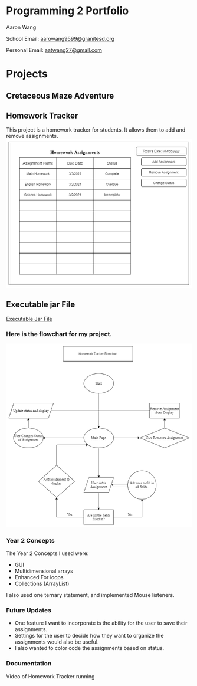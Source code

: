 # Programming 2 Portfolio
Aaron Wang

School Email: aarowang9599@granitesd.org

Personal Email: aatwang27@gmail.com

# Projects

## Cretaceous Maze Adventure

## Homework Tracker
This project is a homework tracker for students. It allows them to add and remove assignments.
![alt text](https://github.com/aaWang27/HomeworkTracker/blob/main/images/HomeworkTracker.png)

## Executable jar File
[Executable Jar File](https://github.com/aaWang27/Programming-2-Portfolio/raw/gh-pages/HomeworkTracker/HomeworkTracker.jar)

### Here is the flowchart for my project.


![alt text](https://github.com/aaWang27/HomeworkTracker/blob/main/images/HomeworkTracker%20Flowchart.png)

### Year 2 Concepts
The Year 2 Concepts I used were:
* GUI
* Multidimensional arrays
* Enhanced For loops
* Collections (ArrayList)

I also used one ternary statement, and implemented Mouse listeners.

### Future Updates
* One feature I want to incorporate is the ability for the user to save their assignments.
* Settings for the user to decide how they want to organize the assignments would also be useful.
* I also wanted to color code the assignments based on status.

### Documentation
Video of Homework Tracker running
